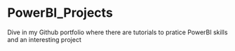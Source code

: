# PowerBI_Projects
Dive in my Github portfolio where there are tutorials to pratice PowerBI skills and an interesting project
